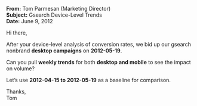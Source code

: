 **From:** Tom Parmesan (Marketing Director)  
**Subject:** Gsearch Device-Level Trends  
**Date:** June 9, 2012  

Hi there,

After your device-level analysis of conversion rates, we bid up our gsearch nonbrand **desktop campaigns** on **2012-05-19**.

Can you pull **weekly trends** for both **desktop and mobile** to see the impact on volume?

Let’s use **2012-04-15 to 2012-05-19** as a baseline for comparison.

Thanks,  
Tom
